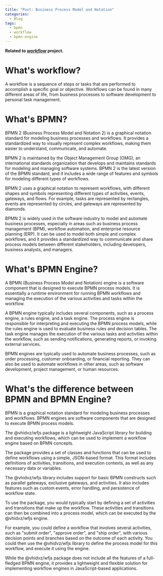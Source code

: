 ```yaml
---
title: "Post: Business Process Model and Notation"
categories:
  - Blog
tags:
  - bpmn
  - workflow
  - bpmn-engine
---
```


__Related to [*workflow*](https://vhidvz.github.io/projects/project-workflow) project.__

# What's workflow?

A workflow is a sequence of steps or tasks that are performed to accomplish a specific goal or objective. Workflows can be found in many different areas of life, from business processes to software development to personal task management.

# What's BPMN?

BPMN 2 (Business Process Model and Notation 2) is a graphical notation standard for modeling business processes and workflows. It provides a standardized way to visually represent complex workflows, making them easier to understand, communicate, and automate.

BPMN 2 is maintained by the Object Management Group (OMG), an international standards organization that develops and maintains standards for modeling and managing software systems. BPMN 2 is the latest version of the BPMN standard, and it includes a wide range of features and symbols for modeling different types of workflows.

BPMN 2 uses a graphical notation to represent workflows, with different shapes and symbols representing different types of activities, events, gateways, and flows. For example, tasks are represented by rectangles, events are represented by circles, and gateways are represented by diamonds.

BPMN 2 is widely used in the software industry to model and automate business processes, especially in areas such as business process management (BPM), workflow automation, and enterprise resource planning (ERP). It can be used to model both simple and complex workflows, and it provides a standardized way to communicate and share process models between different stakeholders, including developers, business analysts, and managers.

# What's BPMN Engine?

A BPMN (Business Process Model and Notation) engine is a software component that is designed to execute BPMN process models. It is essentially a runtime environment for running BPMN workflows and managing the execution of the various activities and tasks within the workflow.

A BPMN engine typically includes several components, such as a process engine, a rules engine, and a task engine. The process engine is responsible for interpreting and executing the BPMN process models, while the rules engine is used to evaluate business rules and decision tables. The task engine manages the execution of the various tasks and activities within the workflow, such as sending notifications, generating reports, or invoking external services.

BPMN engines are typically used to automate business processes, such as order processing, customer onboarding, or financial reporting. They can also be used to automate workflows in other areas, such as software development, project management, or human resources.

# What's the difference between BPMN and BPMN Engine?

BPMN is a graphical notation standard for modeling business processes and workflows. BPMN engines are software components that are designed to execute BPMN process models.

The @vhidvz/wfjs package is a lightweight JavaScript library for building and executing workflows, which can be used to implement a workflow engine based on BPMN concepts.

The package provides a set of classes and functions that can be used to define workflows using a simple, JSON-based format. This format includes definitions of activities, transitions, and execution contexts, as well as any necessary data or variables.

The @vhidvz/wfjs library includes support for basic BPMN constructs such as parallel gateways, exclusive gateways, and activities. It also includes features such as custom events, error handling, and persistence of workflow state.

To use the package, you would typically start by defining a set of activities and transitions that make up the workflow. These activities and transitions can then be combined into a process model, which can be executed by the @vhidvz/wfjs engine.

For example, you could define a workflow that involves several activities, such as "submit order", "approve order", and "ship order", with various decision points and branches based on the outcome of each activity. You could then use the @vhidvz/wfjs library to define the process model for this workflow, and execute it using the engine.

While the @vhidvz/wfjs package does not include all the features of a full-fledged BPMN engine, it provides a lightweight and flexible solution for implementing workflow engines in JavaScript-based applications.
